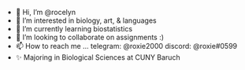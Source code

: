 - 👋 Hi, I’m @rocelyn
- 👀 I’m interested in biology, art, & languages
- 🌱 I’m currently learning biostatistics
- 💞️ I’m looking to collaborate on assignments :)
- 📫 How to reach me ... telegram: @roxie2000 discord: @roxie#0599
- ✨ Majoring in Biological Sciences at CUNY Baruch
<!---
rocelyn/rocelyn is a ✨ special ✨ repository because its `README.md` (this file) appears on your GitHub profile.
You can click the Preview link to take a look at your changes.
--->
